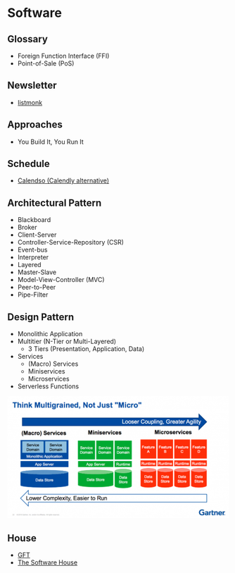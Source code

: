 # Software

<!--
https://github.com/vegaprotocol/specs

Bottleneck
Leading zero

fmgmt -> File Management
pmgmt -> Project Management
-->

<!--
app.
console.
cloud.
admin.
-->

## Glossary

- Foreign Function Interface (FFI)
- Point-of-Sale (PoS)

## Newsletter

- [listmonk](/listmonk.md)

## Approaches

- You Build It, You Run It

## Schedule

- [Calendso (Calendly alternative)](https://github.com/calendso/calendso)

<!--
Learning Management System (LMS)
Applicant Tracking System (ATS)
-->

## Architectural Pattern

- Blackboard
- Broker
- Client-Server
- Controller-Service-Repository (CSR)
- Event-bus
- Interpreter
- Layered
- Master-Slave
- Model-View-Controller (MVC)
- Peer-to-Peer
- Pipe-Filter

## Design Pattern

- Monolithic Application
- Multitier (N-Tier or Multi-Layered)
  - 3 Tiers (Presentation, Application, Data)
- Services
  - (Macro) Services
  - Miniservices
  - Microservices
- Serverless Functions

![Multigrained](/assets/images/software/multigrained.png)

<!--
https://github.com/Mu-Ahmad/ead_notes/blob/main/N-Tier%20Architecture.md

https://thenewstack.io/miniservices-a-realistic-alternative-to-microservices/
https://hiq.fi/en/blog/miniservice-or-microservice/
https://tweedegolf.nl/en/blog/32/from-monolith-to-miniservice
https://dzone.com/articles/micro-service-mini-service-and-macro-service
-->

## House

- [GFT](https://gft.com)
- [The Software House](https://tsh.io)
